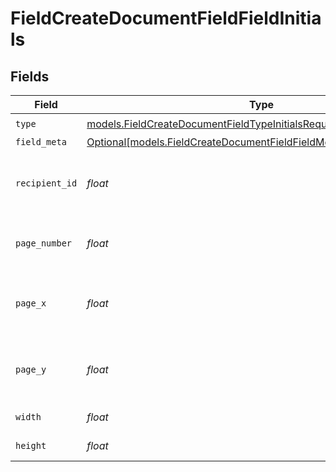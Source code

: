 # FieldCreateDocumentFieldFieldInitials


## Fields

| Field                                                                                                                                      | Type                                                                                                                                       | Required                                                                                                                                   | Description                                                                                                                                |
| ------------------------------------------------------------------------------------------------------------------------------------------ | ------------------------------------------------------------------------------------------------------------------------------------------ | ------------------------------------------------------------------------------------------------------------------------------------------ | ------------------------------------------------------------------------------------------------------------------------------------------ |
| `type`                                                                                                                                     | [models.FieldCreateDocumentFieldTypeInitialsRequestBody1](../models/fieldcreatedocumentfieldtypeinitialsrequestbody1.md)                   | :heavy_check_mark:                                                                                                                         | N/A                                                                                                                                        |
| `field_meta`                                                                                                                               | [Optional[models.FieldCreateDocumentFieldFieldMetaInitialsRequestBody]](../models/fieldcreatedocumentfieldfieldmetainitialsrequestbody.md) | :heavy_minus_sign:                                                                                                                         | N/A                                                                                                                                        |
| `recipient_id`                                                                                                                             | *float*                                                                                                                                    | :heavy_check_mark:                                                                                                                         | The ID of the recipient to create the field for.                                                                                           |
| `page_number`                                                                                                                              | *float*                                                                                                                                    | :heavy_check_mark:                                                                                                                         | The page number the field will be on.                                                                                                      |
| `page_x`                                                                                                                                   | *float*                                                                                                                                    | :heavy_check_mark:                                                                                                                         | The X coordinate of where the field will be placed.                                                                                        |
| `page_y`                                                                                                                                   | *float*                                                                                                                                    | :heavy_check_mark:                                                                                                                         | The Y coordinate of where the field will be placed.                                                                                        |
| `width`                                                                                                                                    | *float*                                                                                                                                    | :heavy_check_mark:                                                                                                                         | The width of the field.                                                                                                                    |
| `height`                                                                                                                                   | *float*                                                                                                                                    | :heavy_check_mark:                                                                                                                         | The height of the field.                                                                                                                   |